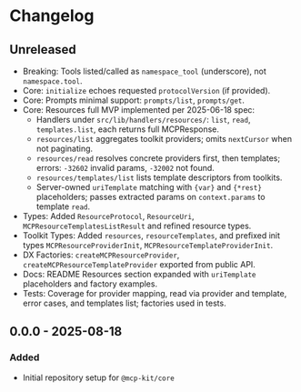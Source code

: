 # Changelog

## Unreleased

- Breaking: Tools listed/called as `namespace_tool` (underscore), not `namespace.tool`.
- Core: `initialize` echoes requested `protocolVersion` (if provided).
- Core: Prompts minimal support: `prompts/list`, `prompts/get`.
- Core: Resources full MVP implemented per 2025-06-18 spec:
  - Handlers under `src/lib/handlers/resources/`: `list`, `read`, `templates.list`, each returns full MCPResponse.
  - `resources/list` aggregates toolkit providers; omits `nextCursor` when not paginating.
  - `resources/read` resolves concrete providers first, then templates; errors: `-32602` invalid params, `-32002` not found.
  - `resources/templates/list` lists template descriptors from toolkits.
  - Server-owned `uriTemplate` matching with `{var}` and `{*rest}` placeholders; passes extracted params on `context.params` to template `read`.
- Types: Added `ResourceProtocol`, `ResourceUri`, `MCPResourceTemplatesListResult` and refined resource types.
- Toolkit Types: Added `resources`, `resourceTemplates`, and prefixed init types `MCPResourceProviderInit`, `MCPResourceTemplateProviderInit`.
- DX Factories: `createMCPResourceProvider`, `createMCPResourceTemplateProvider` exported from public API.
- Docs: README Resources section expanded with `uriTemplate` placeholders and factory examples.
- Tests: Coverage for provider mapping, read via provider and template, error cases, and templates list; factories used in tests.

## 0.0.0 - 2025-08-18

### Added
- Initial repository setup for `@mcp-kit/core`

[Unreleased]: https://example.com/compare/v0.0.0...HEAD
